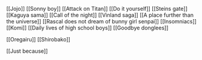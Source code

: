 [[Jojo]]
[[Sonny boy]]
[[Attack on Titan]]
[[Do it yourself]]
[[Steins gate]]
[[Kaguya sama]]
[[Call of the night]]
[[Vinland saga]]
[[A place further than the universe]]
[[Rascal does not dream of bunny girl senpai]]
[[Insomniacs]]
[[Komi]]
[[Daily lives of high school boys]]
[[Goodbye donglees]]

[[Oregairu]]
[[Shirobako]]

[[Just because]]

